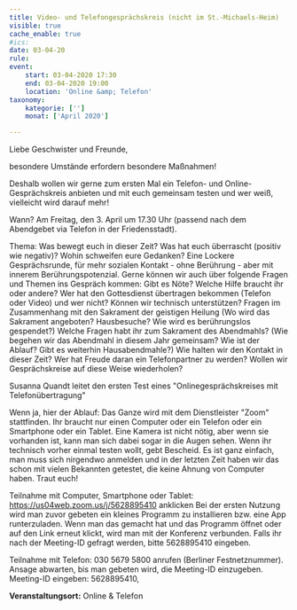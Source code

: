```yaml
---
title: Video- und Telefongesprächskreis (nicht im St.-Michaels-Heim)
visible: true
cache_enable: true
#ics: 
date: 03-04-20
rule: 
event:
	start: 03-04-2020 17:30
	end: 03-04-2020 19:00
	location: 'Online &amp; Telefon'
taxonomy:
	kategorie: ['']
	monat: ['April 2020']

---
```

Liebe Geschwister und Freunde,

besondere Umstände erfordern besondere Maßnahmen!

Deshalb wollen wir gerne zum ersten Mal ein Telefon- und Online-Gesprächskreis anbieten und mit euch gemeinsam testen und wer weiß, vielleicht wird darauf mehr!

Wann? Am Freitag, den 3. April um 17.30 Uhr (passend nach dem Abendgebet via Telefon in der Friedensstadt).

Thema: Was bewegt euch in dieser Zeit? Was hat euch überrascht (positiv wie negativ)? Wohin schweifen eure Gedanken? Eine Lockere Gesprächsrunde, für mehr sozialen Kontakt - ohne Berührung - aber mit innerem Berührungspotenzial. Gerne können wir auch über folgende Fragen und Themen ins Gespräch kommen:
Gibt es Nöte? Welche Hilfe braucht ihr oder andere?
Wer hat den Gottesdienst übertragen bekommen (Telefon oder Video) und wer nicht? Können wir technisch unterstützen?
Fragen im Zusammenhang mit den Sakrament der geistigen Heilung (Wo wird das Sakrament angeboten? Hausbesuche? Wie wird es berührungslos gespendet?)
Welche Fragen habt ihr zum Sakrament des Abendmahls? (Wie begehen wir das Abendmahl in diesem Jahr gemeinsam? Wie ist der Ablauf? Gibt es weiterhin Hausabendmahle?)
Wie halten wir den Kontakt in dieser Zeit? Wer hat Freude daran ein Telefonpartner zu werden? Wollen wir Gesprächskreise auf diese Weise wiederholen?

Susanna Quandt leitet den ersten Test eines "Onlinegesprächskreises mit Telefonübertragung"

Wenn ja, hier der Ablauf: 
Das Ganze wird mit dem Dienstleister "Zoom" stattfinden. Ihr braucht nur einen Computer oder ein Telefon oder ein Smartphone oder ein Tablet. Eine Kamera ist nicht nötig, aber wenn sie vorhanden ist, kann man sich dabei sogar in die Augen sehen. Wenn ihr technisch vorher einmal testen wollt, gebt Bescheid. Es ist ganz einfach, man muss sich nirgendwo anmelden und in der letzten Zeit haben wir das schon mit vielen Bekannten getestet, die keine Ahnung von Computer haben. Traut euch!

Teilnahme mit Computer, Smartphone oder Tablet:
https://us04web.zoom.us/j/5628895410 anklicken
Bei der ersten Nutzung wird man zuvor gebeten ein kleines Programm zu installieren bzw. eine App runterzuladen. Wenn man das gemacht hat und das Programm öffnet oder auf den Link erneut klickt, wird man mit der Konferenz verbunden. Falls ihr nach der Meeting-ID gefragt werden, bitte 5628895410 eingeben.

Teilnahme mit Telefon:
030 5679 5800 anrufen (Berliner Festnetznummer). Ansage abwarten, bis man gebeten wird, die Meeting-ID einzugeben.
Meeting-ID eingeben: 5628895410, 


**Veranstaltungsort:** Online &amp; Telefon

